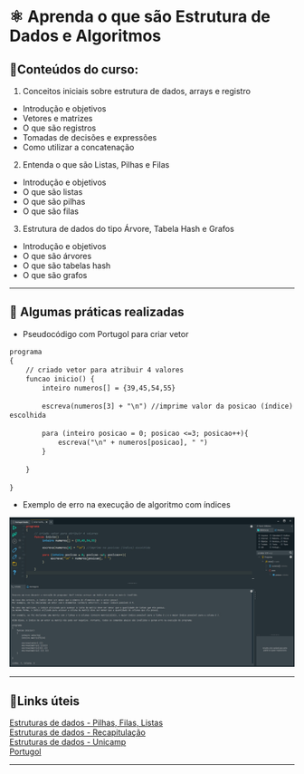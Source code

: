 # ⚛️ Aprenda o que são Estrutura de Dados e Algoritmos

## 📑Conteúdos do curso:  

1) Conceitos iniciais sobre estrutura de dados, arrays e registro  
- Introdução e objetivos 
- Vetores e matrizes
- O que são registros  
- Tomadas de decisões e expressões  
- Como utilizar a concatenação  
2)  Entenda o que são Listas, Pilhas e Filas  
- Introdução e objetivos  
- O que são listas
- O que são pilhas
- O que são filas  
3) Estrutura de dados do tipo Árvore, Tabela Hash e Grafos  
- Introdução e objetivos  
- O que são árvores  
- O que são tabelas hash  
-  O que são grafos  

---

## 🧰 Algumas práticas realizadas  

- Pseudocódigo com Portugol para criar vetor

```portugol
programa
{
	// criado vetor para atribuir 4 valores
	funcao inicio()	{
		inteiro numeros[] = {39,45,54,55}
		
		escreva(numeros[3] + "\n") //imprime valor da posicao (índice) escolhida

		para (inteiro posicao = 0; posicao <=3; posicao++){
			escreva("\n" + numeros[posicao], " ")
		}
		
	}
	
}
```  

- Exemplo de erro na execução de algoritmo com índices

<p align="center">
	<img src="https://github.com/rosacarla/GFT-start-woman-java/blob/main/004%20Aprenda-estruturas-dados-algoritmos/images/index-error.jpg">
</p>  

---

## 🔗Links úteis  

[Estruturas de dados - Pilhas, Filas, Listas](http://sites.poli.usp.br/p/fabio.cozman/Didatico/Comp/Material/estruturas.pdf)  
[Estruturas de dados - Recapitulação](http://www.inf.ufsc.br/~aldo.vw/estruturas/Capitulo2/EstruturasPilha.html)  
[Estruturas de dados - Unicamp](https://wiki.dca.fee.unicamp.br/wiki/images/0/01/EstruturasDados.pdf)  
[Portugol](https://github.com/UNIVALI-LITE/Portugol-Studio/releases/)  

---
